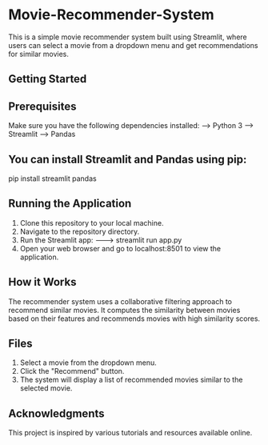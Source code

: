 # Movie-Recommender-System
This is a simple movie recommender system built using Streamlit, where users can select a movie from a dropdown menu and get recommendations for similar movies.
## Getting Started
## Prerequisites
Make sure you have the following dependencies installed:
--> Python 3
--> Streamlit
--> Pandas
## You can install Streamlit and Pandas using pip:
pip install streamlit pandas

## Running the Application
1. Clone this repository to your local machine.
2. Navigate to the repository directory.
3. Run the Streamlit app:
---> streamlit run app.py
4. Open your web browser and go to localhost:8501 to view the application.

## How it Works
The recommender system uses a collaborative filtering approach to recommend similar movies. It computes the similarity between movies based on their features and recommends movies with high similarity scores.

## Files
1. Select a movie from the dropdown menu.
2. Click the "Recommend" button.
3. The system will display a list of recommended movies similar to the selected movie.

## Acknowledgments
This project is inspired by various tutorials and resources available online.



